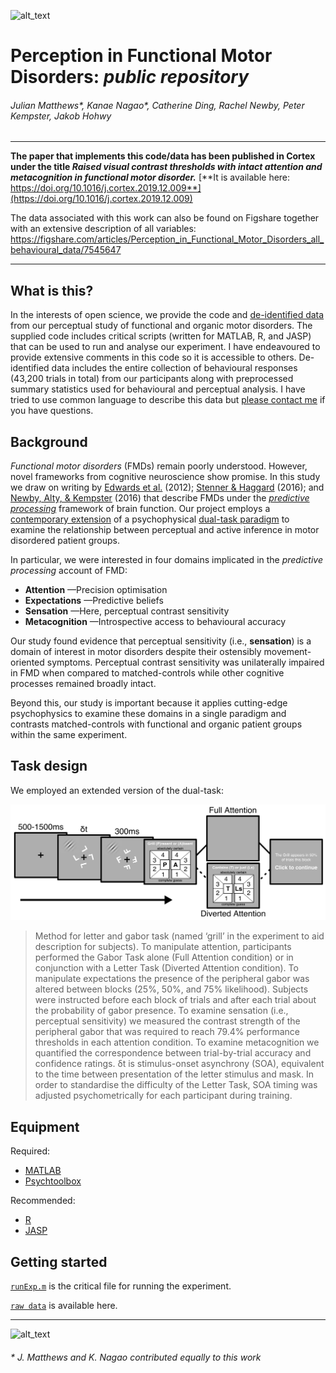 ![alt_text][logo]

# Perception in Functional Motor Disorders: *public repository*

###### Julian Matthews*, Kanae Nagao*, Catherine Ding, Rachel Newby, Peter Kempster, Jakob Hohwy

***

**The paper that implements this code/data has been published in Cortex under the title _Raised
visual contrast thresholds with intact attention and metacognition in functional motor disorder._** [**It is available here: https://doi.org/10.1016/j.cortex.2019.12.009**](https://doi.org/10.1016/j.cortex.2019.12.009)

The data associated with this work can also be found on Figshare together with an extensive description of all variables: https://figshare.com/articles/Perception_in_Functional_Motor_Disorders_all_behavioural_data/7545647

***

## What is this?
In the interests of open science, we provide the code and [de-identified data](./fmd-perceptual-study/data/) from our perceptual study of functional and organic motor disorders. The supplied code includes critical scripts (written for MATLAB, R, and JASP) that can be used to run and analyse our experiment. I have endeavoured to provide extensive comments in this code so it is accessible to others. De-identified data includes the entire collection of behavioural responses (43,200 trials in total) from our participants along with preprocessed summary statistics used for behavioural and perceptual analysis. I have tried to use common language to describe this data but [please contact me](mailto:julian.r.matthews@gmail.com?subject=FMD%20study%20enquiry) if you have questions.

## Background
*Functional motor disorders* (FMDs) remain poorly understood. However, novel frameworks from cognitive neuroscience show promise. In this study we draw on writing by [Edwards et al.](https://www.ncbi.nlm.nih.gov/pubmed/22641838) (2012); [Stenner & Haggard](https://www.ncbi.nlm.nih.gov/pubmed/27719833)  (2016); and [Newby, Alty, & Kempster](https://www.ncbi.nlm.nih.gov/pubmed/27753149) (2016) that describe FMDs under the [*predictive processing*](https://global.oup.com/academic/product/the-predictive-mind-9780199682737?cc=au&lang=en&) framework of brain function. Our project employs a [contemporary extension](http://rstb.royalsocietypublishing.org/content/373/1755/20170352) of a psychophysical [dual-task paradigm](https://www.ncbi.nlm.nih.gov/pubmed/25973773) to examine the relationship between perceptual and active inference in motor disordered patient groups. 

In particular, we were interested in four domains implicated in the *predictive processing* account of FMD:
* **Attention** —Precision optimisation
* **Expectations** —Predictive beliefs
* **Sensation** —Here, perceptual contrast sensitivity
* **Metacognition** —Introspective access to behavioural accuracy

Our study found evidence that perceptual sensitivity (i.e., **sensation**) is a domain of interest in motor disorders despite their ostensibly movement-oriented symptoms. Perceptual contrast sensitivity was unilaterally impaired in FMD when compared to matched-controls while other cognitive processes remained broadly intact. 

Beyond this, our study is important because it applies cutting-edge psychophysics to examine these domains in a single paradigm and contrasts matched-controls with functional and organic patient groups within the same experiment.

## Task design
We employed an extended version of the dual-task:

![alt_text][methods]

> Method for letter and gabor task (named ‘grill’ in the experiment to aid description for subjects). To manipulate attention, participants performed the Gabor Task alone (Full Attention condition) or in conjunction with a Letter Task (Diverted Attention condition). To manipulate expectations the presence of the peripheral gabor was altered between blocks (25%, 50%, and 75% likelihood). Subjects were instructed before each block of trials and after each trial about the probability of gabor presence. To examine sensation (i.e., perceptual sensitivity) we measured the contrast strength of the peripheral gabor that was required to reach 79.4% performance thresholds in each attention condition. To examine metacognition we quantified the correspondence between trial-by-trial accuracy and confidence ratings. δt is stimulus-onset asynchrony (SOA), equivalent to the time between presentation of the letter stimulus and mask. In order to standardise the difficulty of the Letter Task, SOA timing was adjusted psychometrically for each participant during training.

## Equipment
Required:
 
* [MATLAB](https://www.mathworks.com/products/matlab.html)
* [Psychtoolbox](http://psychtoolbox.org/)

Recommended:
 
* [R](https://www.r-project.org/)
* [JASP](https://jasp-stats.org/)

## Getting started
[`runExp.m`](./fmd-perceptual-study/scripts/experiment/) is the critical file for running the experiment.

[`raw data`](./fmd-perceptual-study/data/) is available here.

***

![alt_text][avatar]

###### * J. Matthews and K. Nagao contributed equally to this work

[logo]: https://cogphillab.files.wordpress.com/2018/08/header1.jpg "Cognition and Philosophy Lab"
[methods]: https://github.com/julian-matthews/fmd-public-repository/blob/master/fmd-perceptual-study/figures/figure1.png
[avatar]: https://avatars0.githubusercontent.com/u/18410581?v=3&s=96 "Julian Matthews"
